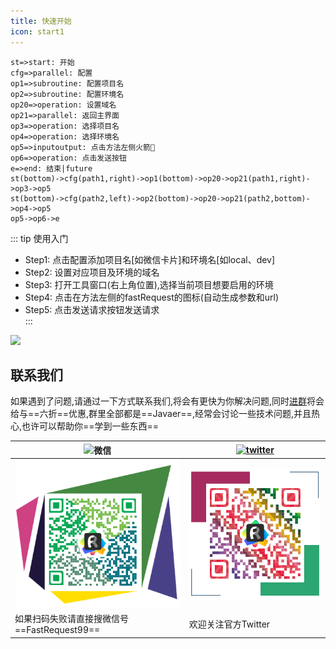 ```yaml
---
title: 快速开始
icon: start1
---
```



```flow
st=>start: 开始
cfg=>parallel: 配置
op1=>subroutine: 配置项目名
op2=>subroutine: 配置环境名
op20=>operation: 设置域名
op21=>parallel: 返回主界面
op3=>operation: 选择项目名
op4=>operation: 选择环境名
op5=>inputoutput: 点击方法左侧火箭🚀
op6=>operation: 点击发送按钮
e=>end: 结束|future
st(bottom)->cfg(path1,right)->op1(bottom)->op20->op21(path1,right)->op3->op5
st(bottom)->cfg(path2,left)->op2(bottom)->op20->op21(path2,bottom)->op4->op5
op5->op6->e
```

::: tip 使用入门
* Step1: 点击配置添加项目名[如微信卡片]和环境名[如local、dev]  
* Step2: 设置对应项目及环境的域名  
* Step3: 打开工具窗口(右上角位置),选择当前项目想要启用的环境  
* Step4: 点击在方法左侧的fastRequest的图标(自动生成参数和url)  
* Step5: 点击发送请求按钮发送请求  
:::

![](../../.vuepress/public/img/howToUse.gif)



## 联系我们
如果遇到了问题,请通过一下方式联系我们,将会有更快为你解决问题,同时[进群](../concatGroup.md)将会给与==六折==优惠,群里全部都是==Javaer==,经常会讨论一些技术问题,并且热心,也许可以帮助你==学到一些东西==

|![微信](https://img.shields.io/static/v1?label=wechat&message=微信&logo=wechat&color=07C160)|[![twitter](https://img.shields.io/static/v1?label=Twitter&message=FastRequest666&logo=twitter&color=FC8D34)](https://twitter.com/FastRequest666)|
|------------- |-------|
|![wechatChat](../../.vuepress/public/img/wechatGroup.png)|![twitter](../../.vuepress/public/img/twitter.png)|
|如果扫码失败请直接搜微信号==FastRequest99==|欢迎关注官方Twitter|








